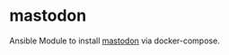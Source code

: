 # mastodon

Ansible Module to install [mastodon](https://github.com/tootsuite/mastodon) via docker-compose.
